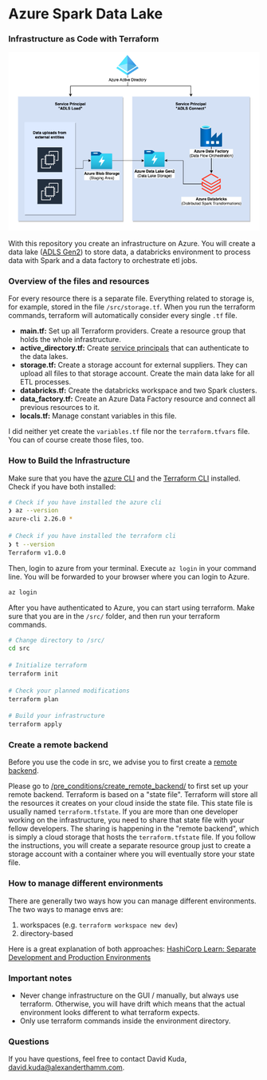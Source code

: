 # Azure Spark Data Lake 
### Infrastructure as Code with Terraform

![A diagram of the infrastructure](documentation/diagrams/Azure_Spark_Data_lake.png)

With this repository you create an infrastructure on Azure. You will create a data lake ([ADLS Gen2](https://docs.microsoft.com/en-us/azure/storage/blobs/data-lake-storage-introduction)) to store data, a databricks environment to process data with Spark and a data factory to orchestrate etl jobs. 

### Overview of the files and resources

For every resource there is a separate file. Everything related to storage is, for example, stored in the file `/src/storage.tf`. When you run the terraform commands, terraform will automatically consider every single `.tf` file. 

- __main.tf:__ Set up all Terraform providers. Create a resource group that holds the whole infrastructure.
- __active_directory.tf:__ Create [service principals](https://docs.microsoft.com/en-us/azure/active-directory/develop/app-objects-and-service-principals) that can authenticate to the data lakes.
- __storage.tf:__ Create a storage account for external suppliers. They can upload all files to that storage account. Create the main data lake for all ETL processes.
- __databricks.tf:__ Create the databricks workspace and two Spark clusters.
- __data_factory.tf:__ Create an Azure Data Factory resource and connect all previous resources to it.
- __locals.tf:__ Manage constant variables in this file. 

I did neither yet create the `variables.tf` file nor the `terraform.tfvars` file. You can of course create those files, too. 

### How to Build the Infrastructure

Make sure that you have the [azure CLI](https://docs.microsoft.com/en-us/cli/azure/install-azure-cli) and the [Terraform CLI](https://learn.hashicorp.com/tutorials/terraform/install-cli) installed. Check if you have both installed:

```zsh
# Check if you have installed the azure cli
❯ az --version
azure-cli 2.26.0 *

# Check if you have installed the terraform cli
❯ t --version
Terraform v1.0.0
```

Then, login to azure from your terminal. Execute `az login` in your command line. You will be forwarded to your browser where you can login to Azure. 

```zsh
az login
```

After you have authenticated to Azure, you can start using terraform. Make sure that you are in the `/src/` folder, and then run your terraform commands. 

```zsh
# Change directory to /src/
cd src

# Initialize terraform
terraform init

# Check your planned modifications
terraform plan

# Build your infrastructure
terraform apply
```

### Create a remote backend

Before you use the code in src, we advise you to first create a [remote backend](https://www.terraform.io/docs/language/settings/backends/remote.html).  

Please go to [/pre_conditions/create_remote_backend/](./pre_conditions/create_remote_backend/README.md) to first set up your remote backend. Terraform is based on a "state file". Terraform will store all the resources it creates on your cloud inside the state file. This state file is usually named `terraform.tfstate`. If you are more than one developer working on the infrastructure, you need to share that state file with your fellow developers. The sharing is happening in the "remote backend", which is simply a cloud storage that hosts the `terraform.tfstate` file. If you follow the instructions, you will create a separate resource group just to create a storage account with a container where you will eventually store your state file. 


### How to manage different environments

There are generally two ways how you can manage different environments. The two ways to manage envs are:

1. workspaces (e.g. `terraform workspace new dev`)
2. directory-based

Here is a great explanation of both approaches: [HashiCorp Learn: Separate Development and Production Environments](https://learn.hashicorp.com/tutorials/terraform/organize-configuration?in=terraform/modules)

### Important notes

- Never change infrastructure on the GUI / manually, but always use terraform. Otherwise, you will have drift which means that the actual environment looks different to what terraform expects.
- Only use terraform commands inside the environment directory.

### Questions

If you have questions, feel free to contact David Kuda, david.kuda@alexanderthamm.com. 